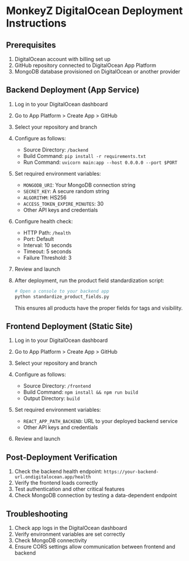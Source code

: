 # MonkeyZ DigitalOcean Deployment Instructions

## Prerequisites
1. DigitalOcean account with billing set up
2. GitHub repository connected to DigitalOcean App Platform
3. MongoDB database provisioned on DigitalOcean or another provider

## Backend Deployment (App Service)

1. Log in to your DigitalOcean dashboard
2. Go to App Platform > Create App > GitHub
3. Select your repository and branch
4. Configure as follows:
   - Source Directory: `/backend`
   - Build Command: `pip install -r requirements.txt`
   - Run Command: `uvicorn main:app --host 0.0.0.0 --port $PORT`

5. Set required environment variables:
   - `MONGODB_URI`: Your MongoDB connection string
   - `SECRET_KEY`: A secure random string
   - `ALGORITHM`: HS256
   - `ACCESS_TOKEN_EXPIRE_MINUTES`: 30
   - Other API keys and credentials

6. Configure health check:
   - HTTP Path: `/health`
   - Port: Default
   - Interval: 10 seconds
   - Timeout: 5 seconds
   - Failure Threshold: 3

7. Review and launch

8. After deployment, run the product field standardization script:
   ```bash
   # Open a console to your backend app
   python standardize_product_fields.py
   ```
   This ensures all products have the proper fields for tags and visibility.

## Frontend Deployment (Static Site)

1. Log in to your DigitalOcean dashboard
2. Go to App Platform > Create App > GitHub
3. Select your repository and branch
4. Configure as follows:
   - Source Directory: `/frontend`
   - Build Command: `npm install && npm run build`
   - Output Directory: `build`

5. Set required environment variables:
   - `REACT_APP_PATH_BACKEND`: URL to your deployed backend service
   - Other API keys and credentials

6. Review and launch

## Post-Deployment Verification

1. Check the backend health endpoint: `https://your-backend-url.ondigitalocean.app/health`
2. Verify the frontend loads correctly
3. Test authentication and other critical features
4. Check MongoDB connection by testing a data-dependent endpoint

## Troubleshooting

1. Check app logs in the DigitalOcean dashboard
2. Verify environment variables are set correctly
3. Check MongoDB connectivity
4. Ensure CORS settings allow communication between frontend and backend
